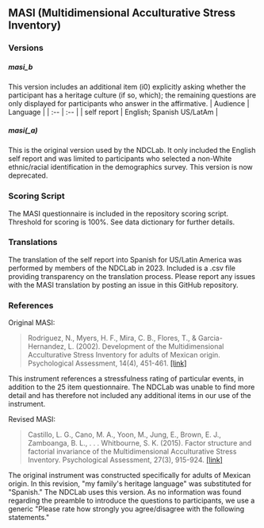## MASI (Multidimensional Acculturative Stress Inventory)

### Versions
##### masi_b
This version includes an additional item (i0) explicitly asking whether the participant has a heritage culture (if so, which); the remaining questions are only displayed for participants who answer in the affirmative.
| Audience | Language |
| :--  | :--  |
| self report | English; Spanish US/LatAm |

##### masi(_a)
This is the original version used by the NDCLab. It only included the English self report and was limited to participants who selected a non-White ethnic/racial identification in the demographics survey. This version is now deprecated.


### Scoring Script
The MASI questionnaire is included in the repository scoring script. Threshold for scoring is 100%. See data dictionary for further details.


### Translations
The translation of the self report into Spanish for US/Latin America was performed by members of the NDCLab in 2023.  Included is a .csv file providing transparency on the translation process. Please report any issues with the MASI translation by posting an issue in this GitHub repository.


### References
Original MASI:
> Rodriguez, N., Myers, H. F., Mira, C. B., Flores, T., & Garcia-Hernandez, L. (2002). Development of the Multidimensional Acculturative Stress Inventory for adults of Mexican origin. Psychological Assessment, 14(4), 451-461. [[link]](https://pubmed.ncbi.nlm.nih.gov/12501570/)

This instrument references a stressfulness rating of particular events, in addition to the 25 item questionnaire.  The NDCLab was unable to find more detail and has therefore not included any additional items in our use of the instrument.

Revised MASI:
> Castillo, L. G., Cano, M. A., Yoon, M., Jung, E., Brown, E. J., Zamboanga, B. L., . . . Whitbourne, S. K. (2015). Factor structure and factorial invariance of the Multidimensional Acculturative Stress Inventory. Psychological Assessment, 27(3), 915-924. [[link]](https://pubmed.ncbi.nlm.nih.gov/25730163/)

The original instrument was constructed specifically for adults of Mexican origin.  In this revision, "my family's heritage language" was substituted for "Spanish."  The NDCLab uses this version.  As no information was found regarding the preamble to introduce the questions to participants, we use a generic "Please rate how strongly you agree/disagree with the following statements."